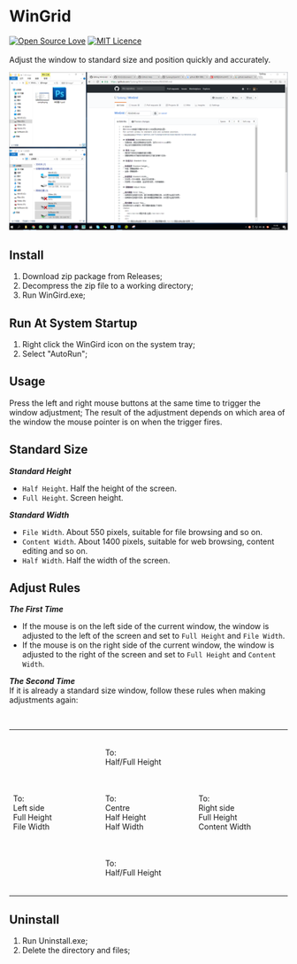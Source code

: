 # WinGrid
[![Open Source Love](https://badges.frapsoft.com/os/v2/open-source.svg?v=103)](https://github.com/ellerbrock/open-source-badge/)
[![MIT Licence](https://badges.frapsoft.com/os/mit/mit.svg?v=103)](https://opensource.org/licenses/mit-license.php)  
   
Adjust the window to standard size and position quickly and accurately.  

![screenshot](https://github.com/Tyxiang/WinGrid/blob/master/screenshot.png)

## Install
1. Download zip package from Releases;
1. Decompress the zip file to a working directory;
1. Run WinGird.exe;

## Run At System Startup
1. Right click the WinGird icon on the system tray;
1. Select "AutoRun";

## Usage
Press the left and right mouse buttons at the same time to trigger the window adjustment; The result of the adjustment depends on which area of the window the mouse pointer is on when the trigger fires.

## Standard Size

___Standard Height___    
- `Half Height`. Half the height of the screen.
- `Full Height`. Screen height.

___Standard Width___    
- `File Width`. About 550 pixels, suitable for file browsing and so on.
- `Content Width`. About 1400 pixels, suitable for web browsing, content editing and so on.
- `Half Width`. Half the width of the screen.

## Adjust Rules

___The First Time___   
- If the mouse is on the left side of the current window, the window is adjusted to the left of the screen and set to `Full Height` and `File Width`.
- If the mouse is on the right side of the current window, the window is adjusted to the right of the screen and set to `Full Height` and `Content Width`.

___The Second Time___    
If it is already a standard size window, follow these rules when making adjustments again:
<table>
  <tr height="100">
    <td width="180"></td>
    <td width="180">To:<br>Half/Full Height<br></td>
    <td width="180"></td>
  </tr>
  <tr height="100">
    <td>To:<br>Left side<br>Full Height<br>File Width</td>
    <td>To:<br>Centre<br>Half Height<br>Half Width</td>
    <td>To:<br>Right side<br>Full Height<br>Content Width</td>
  </tr>
  <tr height="100">
    <td></td>
    <td>To:<br>Half/Full Height<br></td>
    <td></td>
  </tr>
</table>

## Uninstall
1. Run Uninstall.exe;
1. Delete the directory and files;
